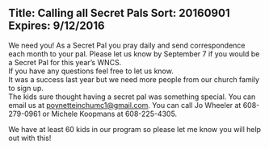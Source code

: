 Title: Calling all Secret Pals
Sort: 20160901
Expires: 9/12/2016
---
We need you! As a Secret Pal you pray daily and send correspondence each month to your pal. 
Please let us know by September 7 if you would be a Secret Pal for this year’s WNCS.    
If you have any questions feel free to let us know.  
It was a success last year but we need more people from our church family to sign up.  
The kids sure thought having a secret pal was something special.
You can email us at poynetteinchumc1@gmail.com.
You can call Jo Wheeler at 608-279-0961 
or Michele Koopmans at 608-225-4305.

We have at least 60 kids in our program so please let me know you will help out with this!
